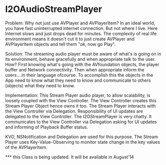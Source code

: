 I2OAudioStreamPlayer
===================

Problem:
Why not just use AVPlayer and AVPlayerItem?
In an ideal world, you have fast uninterrupted internet connection. But not where I live. 
Here Internet slows and just drops dead for minutes.
The complexity of real life environment means it doesn't cut it to just create AVPlayer and AVPlayerItem objects and tell them "ok, now go Play".

Solution:
The streaming audio player must be aware of what's is going on in its environment, behave gracefully and when appropriate talk to the user.
How? 
First knowing what's going with the AVfoundation objects, the player buffer and Network connectivity.
Then when appropriate inform the users....in their language ofcourse.
To accomplish this the objects in the App need to know what they need to know and communicate to others (objects) what they need to know.

Implementation:
This Stream Player audio player, to allow scalability, is loosely coupled with the View Controller. 
The View Controller creates this Stream Player Object hence owns it too. The Stream Player interacts with the View Controller via Delegation. 
Responsibility of UI updates are delegated to the View Controller. 
The I2OStreamPlayer is very chatty. It communicates to the View Controller via Delegation asking for UI updates and informing of Playback Buffer status.

KVO, NSNotification and Delegation are used for this purpose.
The Stream Player uses Key-Value-Observing to monitor state change in the key values of the AVPlayerItem.

*** this Class is being updated. It will be available in August'14